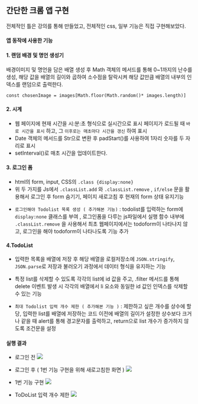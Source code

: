 ## 간단한 크롬 앱 구현
전체적인 틀은 강의를 통해 만들었고, 전체적인 css, 일부 기능은 직접 구현해보았다.

####  앱 동작에 사용한 기능
#### 1. 랜덤 배경 및 명언 생성기
배경이미지 및 명언을 담은 배열 생성 후 Math 객체의 메서드를 통해
0~1까지의 난수를 생성, 해당 값을 배열의 길이와 곱하여 소수점을 탈락시켜 해당 값만큼 배열의 내부의 인덱스를 랜덤으로 출력한다.
```
const chosenImage = images[Math.floor(Math.random()* images.length)]
```

#### 2. 시계
- 웹 페이지에 현재 시간을 시:분:초 형식으로 실시간으로 표시 페이지가 로드될 때 `바로 시간을 표시` 하고, 그 `이후로는 매초마다 시간을 갱신` 하여 표시 
- Date 객체의 메서드를 Str으로 변환 후 padStart()를 사용하여 1자리 숫자를 두 자리로 표시
- setInterval()로 매초 시간을 업데이트한다.

#### 3. 로그인 폼
- html의 form, input, CSS의 `.class {display:none}`  
- 위 두 가지를 Js에서 `.classList.add` 와 `.classList.remove` , `if/else` 문을 활용해서
로그인 후 form 숨기기, 페이지 새로고침 후 현재의 form 상태 유지기능 

+ `로그인해야 Todolist 목록 생성 ( 추가해본 기능)` : todolist를 입력하는 form에 `display:none` 클래스를 부여 , 로그인폼을 다루는 js파일에서 실행 함수 내부에 `.classList.remove` 을 사용해서 최초 웹페이지에서는 todoform이 나타나지 않고, 로그인을 해야 todoform이 나타나도록 기능 추가

#### 4.TodoList
- 입력한 목록을 배열에 저장 후 해당 배열을 로컬저장소에 `JSON.stringify`, `JSON.parse`로 저장과 불러오기 과정에서 데이터 형식을 유지하는 기능

- 특정 list를 삭제할 수 있도록 각각의 list에 id 값을 주고, .filter 메서드를 통해 delete 이벤트 발생 시 각각의 배열에서 li 요소와 동일한 id 값인 인덱스를 삭제할 수 있는 기능

- `최대 Todolist 입력 개수 제한 ( 추가해본 기능 )` : 제한하고 싶은 개수를 상수에 할당, 입력한 list를 배열에 저장하는 코드 이전에 배열의 길이가 설정한 상수보다 크거나 같을 때 alert를 통해 경고문자를 출력하고, return으로 list 개수가 증가하지 않도록 조건문을 설정
#### 실행 결과

- 로그인 전
![](https://velog.velcdn.com/images/ukja2/post/b17a4066-be96-47c5-b77f-4b7aad987148/image.png)

- 로그인 후 ( 1번 기능 구현을 위해 새로고침한 화면 )
![](https://velog.velcdn.com/images/ukja2/post/c732b2b9-e22b-4b80-9ad1-0a898647cc4d/image.png)

- 1번 기능 구현
![](https://velog.velcdn.com/images/ukja2/post/33f964ae-56cd-4990-abbd-8045bd0de843/image.png)

- ToDoList 입력 개수 제한
![](https://velog.velcdn.com/images/ukja2/post/e90d8b2e-fad6-4ac3-a9bd-936ac79fc22f/image.png)
